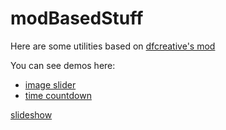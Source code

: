 modBasedStuff
=============

Here are some utilities based on <a href="https://github.com/dfcreative/mod/">dfcreative's mod</a>

You can see demos here:
<ul>
<li>
<a href="http://cakeinpanic.github.io/modBasedStuff/slider.html">image slider</a></li>
<li>
<a href="http://cakeinpanic.github.io/modBasedStuff/countdown.html">time countdown</a></li>
</ul>
<a href="http://cakeinpanic.github.io/modBasedStuff/slideshow.html">slideshow</a></li>
</ul>
